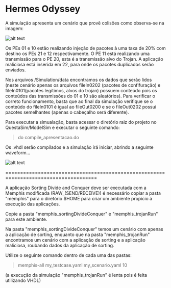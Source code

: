 # Hermes Odyssey

A simulação apresenta um cenário que provê colisões como observa-se na imagem:

![alt text](https://raw.githubusercontent.com/iacanaw/Hermes_Odyssey/master/Cenário.png)

Os PEs 01 e 10 estão realizando injeção de pacotes à uma taxa de 20% com destino os PEs 21 e 12 respectivamente.
O PE 11 está realizando uma transmissão para o PE 20, esta é a transmissão alvo do Trojan.
A aplicação maliciosa está inserida em 22, para onde os pacotes duplicados serão enviados.

Nos arquivos /Simulation/data encontramos os dados que serão lidos (neste cenário apenas os arquivos fileIn0202 (pacotes de confifuração) e fileIn0101(pacotes legítimos, alvos do trojan) possuem conteúdo pois os conteúdos das transmissões do 01 e 10 são aleatórios).
Para verificar o correto funcionamento, basta que ao final da simulação verifique se o conteúdo do fileIn0101 é igual ao fileOut0200 e se o fileOut0202 possui pacotes semelhantes (apenas o cabeçalho será diferente).

Para executar a simualação, basta acessar o diretório raiz do projeto no QuestaSim/ModelSim e executar o seguinte comando:

> do compile_apresentacao.do

Os .vhdl serão compilados e a simulação irá iniciar, abrindo a seguinte waveform...

![alt text](https://raw.githubusercontent.com/iacanaw/Hermes_Odyssey/master/Wave.png)


=====================================================================================

A aplicação Sorting Divide and Conquer deve ser executada com a Memphis modificada (RAW_(SEND/RECEIVE)) é necessário copiar a pasta "memphis" para o diretório $HOME para criar um ambiente propício à execução das aplicações.

Copie a pasta "memphis_sortingDivideConquer" e "memphis_trojanRun" para este ambiente.

Na pasta "memphis_sortingDivideConquer" temos um cenário com apenas a aplicação de sorting, enquanto que na pasta "memphis_trojanRun" encontramos um cenário com a aplicação de sorting e a aplicação maliciosa, roubando dados da aplicação de sorting.

Utilize o seguinte comando dentro de cada uma das pastas:

> memphis-all my_testcase.yaml my_scenario.yaml 10

(a execução da simulação "memphis_trojanRun" é lenta pois é feita utilizando VHDL)

